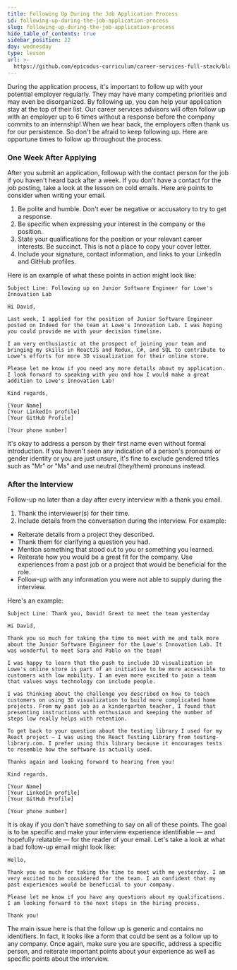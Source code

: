 ```yaml
---
title: Following Up During the Job Application Process
id: following-up-during-the-job-application-process
slug: following-up-during-the-job-application-process
hide_table_of_contents: true
sidebar_position: 22
day: wednesday
type: lesson
url: >-
  https://github.com/epicodus-curriculum/career-services-full-stack/blob/main/6_Follow-Up_During_the_Job_Application_Process.md
---
```


During the application process, it's important to follow up with your potential employer regularly. They may have many competing priorities and may even be disorganized. By following up, you can help your application stay at the top of their list. Our career services advisors will often follow up with an employer up to 6 times without a response before the company commits to an internship! When we hear back, the employers often thank us for our persistence. So don't be afraid to keep following up. Here are opportune times to follow up throughout the process.

### One Week After Applying

After you submit an application, followup with the contact person for the job if you haven't heard back after a week. If you don't have a contact for the job posting, take a look at the lesson on cold emails. Here are points to consider when writing your email.

1. Be polite and humble. Don't ever be negative or accusatory to try to get a response.
2. Be specific when expressing your interest in the company or the position.
3. State your qualifications for the position or your relevant career interests. Be succinct. This is not a place to copy your cover letter.
4. Include your signature, contact information, and links to your LinkedIn and GitHub profiles.

Here is an example of what these points in action might look like:

```
Subject Line: Following up on Junior Software Engineer for Lowe's Innovation Lab

Hi David,
 
Last week, I applied for the position of Junior Software Engineer posted on Indeed for the team at Lowe's Innovation Lab. I was hoping you could provide me with your decision timeline.
 
I am very enthusiastic at the prospect of joining your team and bringing my skills in ReactJS and Redux, C#, and SQL to contribute to Lowe's efforts for more 3D visualization for their online store.
 
Please let me know if you need any more details about my application. I look forward to speaking with you and how I would make a great addition to Lowe's Innovation Lab!
 
Kind regards,
 
[Your Name]
[Your LinkedIn profile]
[Your GitHub Profile]
 
[Your phone number]
```

It's okay to address a person by their first name even without formal introduction. If you haven't seen any indication of a person's pronouns or gender identity or you are just unsure, it's fine to exclude gendered titles such as "Mr" or "Ms" and use neutral (they/them) pronouns instead.

### After the Interview

Follow-up no later than a day after every interview with a thank you email.

1. Thank the interviewer(s) for their time. 
2. Include details from the conversation during the interview. For example:  
  * Reiterate details from a project they described. 
  * Thank them for clarifying a question you had.
  * Mention something that stood out to you or something you learned.
  * Reiterate how you would be a great fit for the company. Use experiences from a past job or a project that would be beneficial for the role.
  * Follow-up with any information you were not able to supply during the interview. 

Here's an example:

```
Subject Line: Thank you, David! Great to meet the team yesterday

Hi David,

Thank you so much for taking the time to meet with me and talk more about the Junior Software Engineer for the Lowe's Innovation Lab. It was wonderful to meet Sara and Pablo on the team!

I was happy to learn that the push to include 3D visualization in Lowe's online store is part of an initiative to be more accessible to customers with low mobility. I am even more excited to join a team that values ways technology can include people.

I was thinking about the challenge you described on how to teach customers on using 3D visualization to build more complicated home projects. From my past job as a kindergarten teacher, I found that presenting instructions with enthusiasm and keeping the number of steps low really helps with retention.

To get back to your question about the testing library I used for my React project — I was using the React Testing Library from testing-library.com. I prefer using this library because it encourages tests to resemble how the software is actually used.

Thanks again and looking forward to hearing from you!

Kind regards,
 
[Your Name]
[Your LinkedIn profile]
[Your GitHub Profile]
 
[Your phone number]
```

It is okay if you don't have something to say on all of these points. The goal is to be specific and make your interview experience identifiable — and hopefully relatable — for the reader of your email. Let's take a look at what a bad follow-up email might look like:


```
Hello,

Thank you so much for taking the time to meet with me yesterday. I am very excited to be considered for the team. I am confident that my past experiences would be beneficial to your company.

Please let me know if you have any questions about my qualifications. I am looking forward to the next steps in the hiring process.

Thank you!
```

The main issue here is that the follow up is generic and contains no identifiers. In fact, it looks like a form that could be sent as a follow up to any company. Once again, make sure you are specific, address a specific person, and reiterate important points about your experience as well as specific points about the interview.